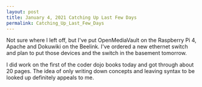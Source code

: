 ```yaml
---
layout: post
title: January 4, 2021 Catching Up Last Few Days
permalink: Catching_Up_Last_Few_Days
---
```


Not sure where I left off, but I've put OpenMediaVault on the Raspberry Pi 4, Apache and Dokuwiki on the Beelink. I've ordered a new ethernet switch and 
plan to put those devices and the switch in the basement tomorrow.

I did work on the first of the coder dojo books today and got through about 20 pages. The idea of only writing down concepts and leaving syntax to be looked up
definitely appeals to me. 


